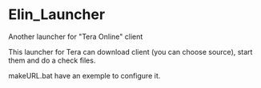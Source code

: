# Elin_Launcher
Another launcher for "Tera Online" client

This launcher for Tera can download client (you can choose source), start them and do a check files.

makeURL.bat have an exemple to configure it.
